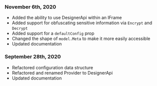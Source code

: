 ### November 6th, 2020
- Added the ability to use DesignerApi within an IFrame
- Added support for obfuscating sensitive information via `Encrypt` and `Decrypt`
- Added support for a `defaultConfig` prop
- Changed the shape of `model.Meta` to make it more easily accessible
- Updated documentation

### September 28th, 2020
- Refactored configuration data structure
- Refactored and renamed Provider to DesignerApi
- Updated documentation
